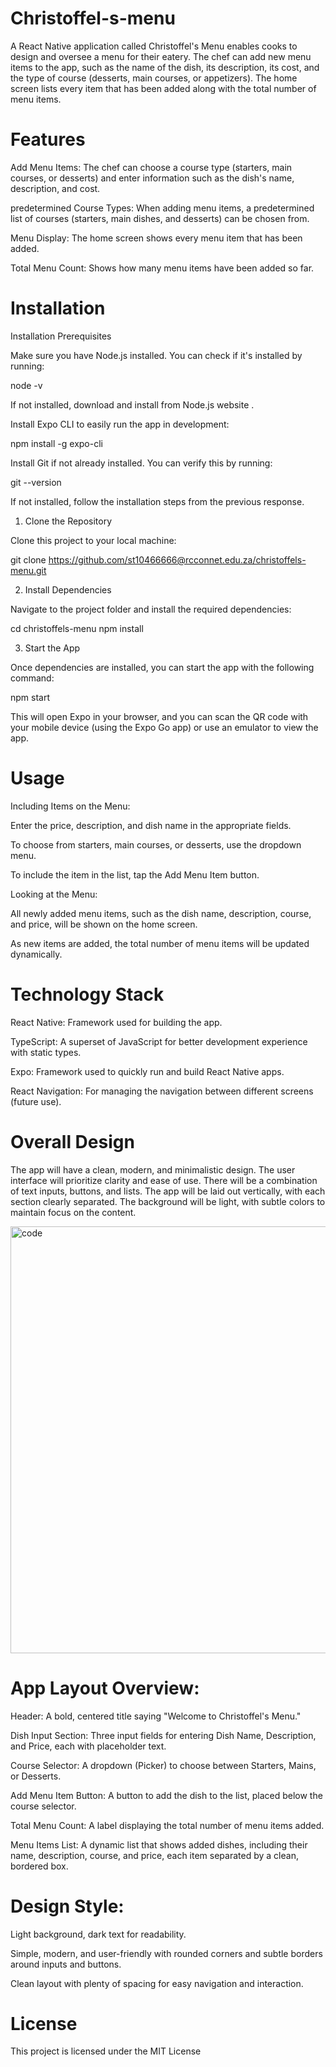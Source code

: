 # Christoffel-s-menu
A React Native application called Christoffel's Menu enables cooks to design and oversee a menu for their eatery.  The chef can add new menu items to the app, such as the name of the dish, its description, its cost, and the type of course (desserts, main courses, or appetizers).  The home screen lists every item that has been added along with the total number of menu items.

# Features
Add Menu Items: The chef can choose a course type (starters, main courses, or desserts) and enter information such as the dish's name, description, and cost.

 predetermined Course Types: When adding menu items, a predetermined list of courses (starters, main dishes, and desserts) can be chosen from.

 Menu Display: The home screen shows every menu item that has been added.

 Total Menu Count: Shows how many menu items have been added so far.

 # Installation
 Installation
Prerequisites

Make sure you have Node.js installed. You can check if it's installed by running:

node -v


If not installed, download and install from Node.js website
.

Install Expo CLI to easily run the app in development:

npm install -g expo-cli


Install Git if not already installed. You can verify this by running:

git --version


If not installed, follow the installation steps from the previous response.

1. Clone the Repository

Clone this project to your local machine:

git clone https://github.com/st10466666@rcconnet.edu.za/christoffels-menu.git

2. Install Dependencies

Navigate to the project folder and install the required dependencies:

cd christoffels-menu
npm install

3. Start the App

Once dependencies are installed, you can start the app with the following command:

npm start


This will open Expo in your browser, and you can scan the QR code with your mobile device (using the Expo Go app) or use an emulator to view the app.

# Usage
Including Items on the Menu:

 Enter the price, description, and dish name in the appropriate fields.

 To choose from starters, main courses, or desserts, use the dropdown menu.

 To include the item in the list, tap the Add Menu Item button.

 Looking at the Menu:

 All newly added menu items, such as the dish name, description, course, and price, will be shown on the home screen.

 As new items are added, the total number of menu items will be updated dynamically.

 # Technology Stack
 React Native: Framework used for building the app.

TypeScript: A superset of JavaScript for better development experience with static types.

Expo: Framework used to quickly run and build React Native apps.

React Navigation: For managing the navigation between different screens (future use).

# Overall Design
The app will have a clean, modern, and minimalistic design. The user interface will prioritize clarity and ease of use. There will be a combination of text inputs, buttons, and lists. The app will be laid out vertically, with each section clearly separated. The background will be light, with subtle colors to maintain focus on the content.

<img width="1239" height="683" alt="code" src="https://github.com/user-attachments/assets/09b8d24f-2a53-4339-8465-c97480f56cce" />

# App Layout Overview:

Header: A bold, centered title saying "Welcome to Christoffel's Menu."

Dish Input Section: Three input fields for entering Dish Name, Description, and Price, each with placeholder text.

Course Selector: A dropdown (Picker) to choose between Starters, Mains, or Desserts.

Add Menu Item Button: A button to add the dish to the list, placed below the course selector.

Total Menu Count: A label displaying the total number of menu items added.

Menu Items List: A dynamic list that shows added dishes, including their name, description, course, and price, each item separated by a clean, bordered box.

# Design Style:

Light background, dark text for readability.

Simple, modern, and user-friendly with rounded corners and subtle borders around inputs and buttons.

Clean layout with plenty of spacing for easy navigation and interaction.

# License

This project is licensed under the MIT License


